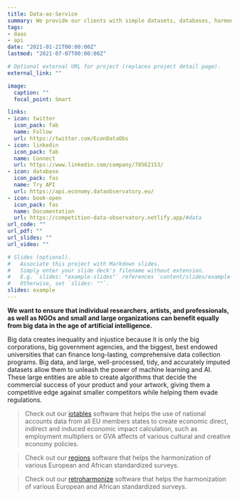 ```yaml
---
title: Data-as-Service
summary: We provide our clients with simple datasets, databases, harmonized survey data, and various other rich data applications; we provide them with continuous access to high-quality, re-processed, re-usable public sector and scientific data.
tags:
- daas
- api
date: "2021-01-21T00:00:00Z"
lastmod: "2021-07-07T00:00:00Z"

# Optional external URL for project (replaces project detail page).
external_link: ""

image:
  caption: ""
  focal_point: Smart

links:
- icon: twitter
  icon_pack: fab
  name: Follow
  url: https://twitter.com/EconDataObs
- icon: linkedin
  icon_pack: fab
  name: Connect
  url: https://www.linkedin.com/company/78562153/
- icon: database
  icon_pack: fas
  name: Try API
  url: https://api.economy.dataobservatory.eu/
- icon: book-open
  icon_pack: fas
  name: Documentation
  url: https://competition-data-observatory.netlify.app/#data
url_code: ""
url_pdf: ""
url_slides: ""
url_video: ""

# Slides (optional).
#   Associate this project with Markdown slides.
#   Simply enter your slide deck's filename without extension.
#   E.g. `slides: "example-slides"` references `content/slides/example-slides.md`.
#   Otherwise, set `slides: ""`.
slides: example
---
```



**We want to ensure that individual researchers, artists, and professionals, as well as NGOs and small and large organizations can benefit equally from big data in the age of artificial intelligence.** 

Big data creates inequality and injustice because it is only the big corporations, big government agencies, and the biggest, best endowed universities that can finance long-lasting, comprehensive data collection programs. Big data, and large, well-processed, tidy, and accurately imputed datasets allow them to unleash the power of machine learning and AI. These large entities are able to create algorithms that decide the commercial success of your product and your artwork, giving them a competitive edge against smaller competitors while helping them evade regulations.



> Check out our [iotables](https:/iotables.dataobservatory.eu/) software that helps the use of national accounts data from all EU members states to create economic direct, indirect and induced economic impact calculation, such as employment multipliers or GVA affects of various cultural and creative economy policies.


> Check out our [regions](https:/regions.dataobservatory.eu/) software that helps the harmonization of various European and African standardized surveys.



> Check out our [retroharmonize](https://retroharmonize.dataobservatory.eu/) software that helps the harmonization of various European and African standardized surveys.

